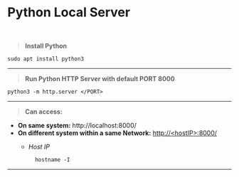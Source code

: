 # **Python Local Server**
<br>

> **Install Python**

	sudo apt install python3
---
> **Run Python HTTP Server with default PORT 8000**

	python3 -m http.server </PORT>
---
> **Can access:**  
- **On same system:** http://localhost:8000/  
- **On different system within a same Network:** [http://\<hostIP\>:8000/](http://\<hostIP\>:8000/)
	- *Host IP*

			hostname -I
---